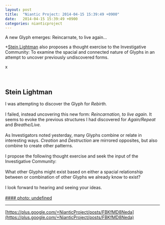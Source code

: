 ```yaml
---
layout: post
title:  "Niantic Project: 2014-04-15 15:39:49 +0900"
date:   2014-04-15 15:39:49 +0900
categories: nianticproject
---
```

A new Glyph emerges: Reincarnate, to live again...

+[Stein Lightman](https://plus.google.com/115238965157544465033 "") also proposes a thought exercise to the Investigative Community: To examine the spacial and connected nature of Glyphs in an attempt to uncover previously undiscovered forms.

x<div class="shared"><br /><h2>Stein Lightman</h2>I was attempting to discover the Glyph for <i>Rebirth.</i><br /><br />I failed, instead uncovering this new form: <i>Reincarnation, to live again.</i> It seems to evoke the previous structures I had discovered for <i>Again/Repeat</i> and <i>Breathe/Live.</i><br /><br />As Investigators noted yesterday, many Glyphs combine or relate in interesting ways. <i>Creation</i> and <i>Destruction</i> are mirrored opposites, but also combine to create other patterns.<br /><br />I propose the following thought exercise and seek the input of the Investigative Community:<br /><br />What other Glyphs might exist based on either a spacial relationship between or combination of other Glyphs we already know to exist?<br /><br />I look forward to hearing and seeing your ideas.<br /><br /></div>
[#### photo: undefined](https://lh3.googleusercontent.com/-AKstKk-kLE4/U0zS9kN2vFI/AAAAAAAAAqo/hP1OEu-nlno/Reincarnate.png "")
- - -
[https://plus.google.com/+NianticProject/posts/FBKfMD8Neda](https://plus.google.com/+NianticProject/posts/FBKfMD8Neda)
